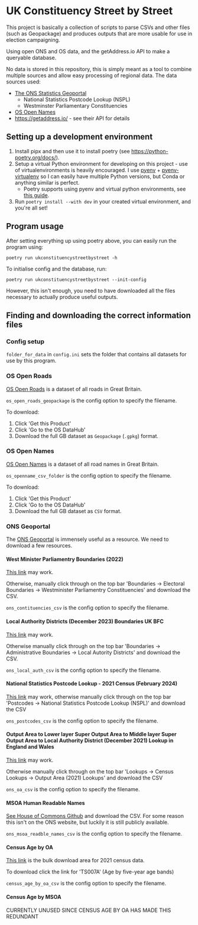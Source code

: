 # UK Constituency Street by Street

This project is basically a collection of scripts to parse CSVs and other files (such as Geopackage) and produces outputs that are more usable for use in election campaigning.

Using open ONS and OS data, and the getAddress.io API to make a queryable database.

No data is stored in this repository, this is simply meant as a tool to combine multiple sources and allow easy processing of regional data. The data sources used:
* [The ONS Statistics Geoportal](https://geoportal.statistics.gov.uk/)
  	* National Statistics Postcode Lookup (NSPL)
  	* Westminster Parliamentary Constituencies
* [OS Open Names](https://osdatahub.os.uk/downloads/open/OpenNames)
* https://getaddress.io/ - see their API for details

## Setting up a development environment

1. Install pipx and then use it to install poetry (see https://python-poetry.org/docs/).
2. Setup a virtual Python environment for developing on this project - use of virtualenvironments is heavily encouraged. I use [pyenv](https://github.com/pyenv/pyenv) + [pyenv-virtualenv](https://github.com/pyenv/pyenv-virtualenv) so I can easily have multiple Python versions, but Conda or anything similar is perfect.
	* Poetry supports using pyenv and virtual python environments, see [this guide](https://python-poetry.org/docs/managing-environments/).
3. Run `poetry install --with dev` in your created virtual environment, and you're all set!

## Program usage

After setting everything up using poetry above, you can easily run the program using:

`poetry run ukconstituencystreetbystreet -h`

To initialise config and the database, run:

`poetry run ukconstituencystreetbystreet --init-config`

However, this isn't enough, you need to have downloaded all the files necessary to actually produce useful outputs.

## Finding and downloading the correct information files

### Config setup

`folder_for_data` in `config.ini` sets the folder that contains all datasets for use by this program.

### OS Open Roads

[OS Open Roads](https://www.ordnancesurvey.co.uk/products/os-open-roads) is a dataset of all roads in Great Britain.

`os_open_roads_geopackage` is the config option to specify the filename.

To download:

1. Click 'Get this Product'
2. Click 'Go to the OS DataHub'
3. Download the full GB dataset as `Geopackage` (`.gpkg`) format.

### OS Open Names

[OS Open Names](https://www.ordnancesurvey.co.uk/products/os-open-names) is a dataset of all road names in Great Britain.

`os_openname_csv_folder` is the config option to specify the filename.

To download:

1. Click 'Get this Product'
2. Click 'Go to the OS DataHub'
3. Download the full GB dataset as `CSV` format.

### ONS Geoportal

The [ONS Geoportal](https://geoportal.statistics.gov.uk/) is immensely useful as a resource. We need to download a few resources.

#### West Minister Parliamentry Boundaries (2022)

[This link](https://geoportal.statistics.gov.uk/datasets/d66d6ff58fcc4461970ae003a5cab096_0/explore) may work.

Otherwise, manually click through on the top bar 'Boundaries -> Electoral Boundaries -> Westminister Parliamentry Constituencies' and download the CSV.

`ons_contituencies_csv` is the config option to specify the filename.

#### Local Authority Districts (December 2023) Boundaries UK BFC

[This link](https://geoportal.statistics.gov.uk/datasets/127c4bda06314409a1fa0df505f510e6_0/explore) may work.

Otherwise manually click through on the top bar 'Boundaries -> Administrative Boundaries -> Local Autority Districts' and download the CSV.

`ons_local_auth_csv` is the config option to specify the filename.

#### National Statistics Postcode Lookup - 2021 Census (February 2024)

[This link](https://geoportal.statistics.gov.uk/datasets/e832e833fe5f45e19096800af4ac800c/about) may work, otherwise manually click through on the top bar 'Postcodes -> National Statistics Postcode Lookup (NSPL)' and download the CSV

`ons_postcodes_csv` is the config option to specify the filename.

#### Output Area to Lower layer Super Output Area to Middle layer Super Output Area to Local Authority District (December 2021) Lookup in England and Wales

[This link](https://geoportal.statistics.gov.uk/datasets/b9ca90c10aaa4b8d9791e9859a38ca67_0/explore) may work.

Otherwise manually click through on the top bar 'Lookups -> Census Lookups -> Output Area (2021) Lookups' and download the CSV

`ons_oa_csv` is the config option to specify the filename.

#### MSOA Human Readable Names

[See House of Commons Github](https://houseofcommonslibrary.github.io/msoanames/) and download the CSV. For some reason this isn't on the ONS website, but luckily it is still publicly available.

`ons_msoa_readble_names_csv` is the config option to specify the filename.

#### Census Age by OA

[This link](https://www.nomisweb.co.uk/sources/census_2021_bulk) is the bulk download area for 2021 census data.

To download click the link for 'TS007A' (Age by five-year age bands)

`census_age_by_oa_csv` is the config option to specify the filename.

#### Census Age by MSOA

CURRENTLY UNUSED SINCE CENSUS AGE BY OA HAS MADE THIS REDUNDANT
